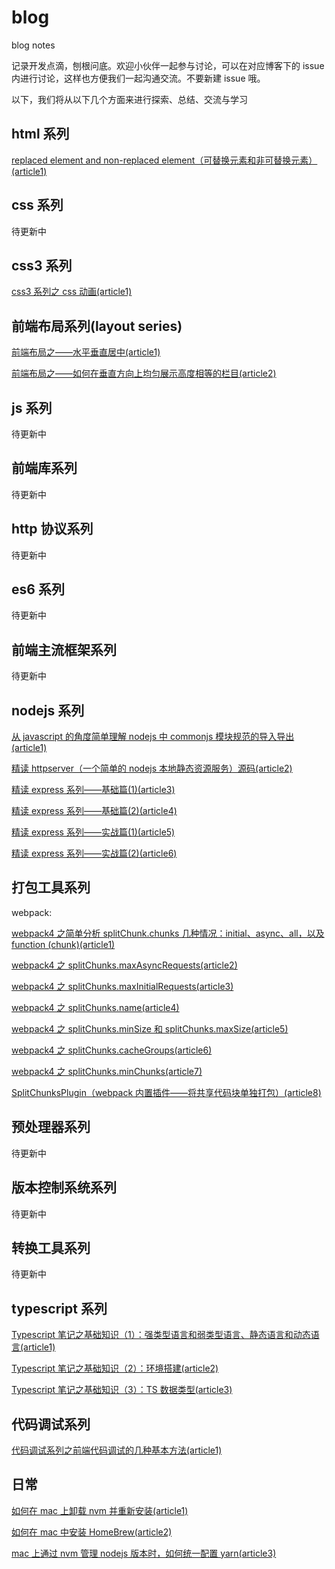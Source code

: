 # blog

blog notes

记录开发点滴，刨根问底。欢迎小伙伴一起参与讨论，可以在对应博客下的 issue 内进行讨论，这样也方便我们一起沟通交流。不要新建 issue 哦。

以下，我们将从以下几个方面来进行探索、总结、交流与学习

## html 系列

[replaced element and non-replaced element（可替换元素和非可替换元素）(article1)](https://github.com/yaodebian/blog/issues/8)

## css 系列

待更新中

## css3 系列

[css3 系列之 css 动画(article1)](https://github.com/yaodebian/blog/issues/1)

## 前端布局系列(layout series)

[前端布局之——水平垂直居中(article1)](https://github.com/yaodebian/blog/issues/3)

[前端布局之——如何在垂直方向上均匀展示高度相等的栏目(article2)](https://github.com/yaodebian/blog/issues/4)

## js 系列

待更新中

## 前端库系列

待更新中

## http 协议系列

待更新中

## es6 系列

待更新中

## 前端主流框架系列

待更新中

## nodejs 系列

[从 javascript 的角度简单理解 nodejs 中 commonjs 模块规范的导入导出(article1)](https://github.com/yaodebian/blog/issues/19)

[精读 httpserver（一个简单的 nodejs 本地静态资源服务）源码(article2)](https://github.com/yaodebian/blog/issues/20)

[精读 express 系列——基础篇(1)(article3)](https://github.com/yaodebian/blog/issues/21)

[精读 express 系列——基础篇(2)(article4)](https://github.com/yaodebian/blog/issues/22)

[精读 express 系列——实战篇(1)(article5)](https://github.com/yaodebian/blog/issues/23)

[精读 express 系列——实战篇(2)(article6)](https://github.com/yaodebian/blog/issues/24)

## 打包工具系列

webpack:

[webpack4 之简单分析 splitChunk.chunks 几种情况：initial、async、all，以及 function (chunk)(article1)](https://github.com/yaodebian/blog/issues/9)

[webpack4 之 splitChunks.maxAsyncRequests(article2)](https://github.com/yaodebian/blog/issues/10)

[webpack4 之 splitChunks.maxInitialRequests(article3)](https://github.com/yaodebian/blog/issues/11)

[webpack4 之 splitChunks.name(article4)](https://github.com/yaodebian/blog/issues/12)

[webpack4 之 splitChunks.minSize 和 splitChunks.maxSize(article5)](https://github.com/yaodebian/blog/issues/13)

[webpack4 之 splitChunks.cacheGroups(article6)](https://github.com/yaodebian/blog/issues/14)

[webpack4 之 splitChunks.minChunks(article7)](https://github.com/yaodebian/blog/issues/15)

[SplitChunksPlugin（webpack 内置插件——将共享代码块单独打包）(article8)](https://github.com/yaodebian/blog/issues/16)

## 预处理器系列

待更新中

## 版本控制系统系列

待更新中

## 转换工具系列

待更新中

## typescript 系列

[Typescript 笔记之基础知识（1）：强类型语言和弱类型语言、静态语言和动态语言(article1)](https://github.com/yaodebian/blog/issues/17)

[Typescript 笔记之基础知识（2）：环境搭建(article2)](https://github.com/yaodebian/blog/issues/18)

[Typescript 笔记之基础知识（3）：TS 数据类型(article3)](https://github.com/yaodebian/blog/issues/25)

## 代码调试系列

[代码调试系列之前端代码调试的几种基本方法(article1)](https://github.com/yaodebian/blog/issues/2)

## 日常

[如何在 mac 上卸载 nvm 并重新安装(article1)](https://github.com/yaodebian/blog/issues/5)

[如何在 mac 中安装 HomeBrew(article2)](https://github.com/yaodebian/blog/issues/6)

[mac 上通过 nvm 管理 nodejs 版本时，如何统一配置 yarn(article3)](https://github.com/yaodebian/blog/issues/7)
